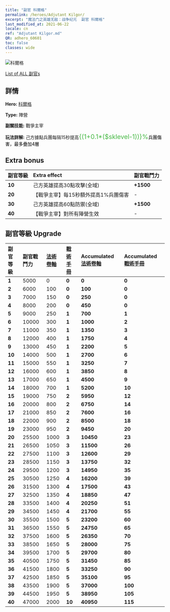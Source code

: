 ```yaml
---
title: "副官 科爾格"
permalink: /heroes/Adjutant Kilgor/
excerpt: "魔法门之英雄无敌：战争纪元  副官 科爾格"
last_modified_at: 2021-06-22
locale: cn
ref: "Adjutant Kilgor.md"
QR: adhero_60601
toc: false
classes: wide
---
```

  ![科爾格](/images/h/h_Kilgor.jpg)

 [List of ALL 副官s](/cn/heroes/Adjutants/) 

## 詳情
 **Hero:**  [科爾格](/cn/heroes/Kilgor/) 

 **Type:**  陣營 

 **副關技能:**  戰爭主宰 

 **玩法詳解:** 己方據點兵團每隔15秒提高<span style="color: #48b946;font-size:20px">{(1+0.1*($sklevel-1))}%</span><span style="color: black">兵團傷害，最多疊加4層

## Extra bonus

  | 副官等級 | Extra effect | 副官戰鬥力  |
  |:---|:-------|:------------|
  | **10** | 己方英雄提高30點攻擊(全域) | **+1500** |
  | **20** | 【戰爭主宰】每15秒額外提高1%兵團傷害 | - |
  | **30** | 己方英雄提高60點防禦(全域) | **+1500** |
  | **40** | 【戰爭主宰】對所有陣營生效 | - |


## 副官等級 Upgrade

  | 副官等級 | 副官戰鬥力 | [法術卷軸](/cn/Items/con_694/) | [戰術手冊](/cn/Items/unk_2115/) | Accumulated [法術卷軸](/cn/Items/con_694/) | Accumulated [戰術手冊](/cn/Items/unk_2115/) |
  |:-------|:-------|:------------|:------------|:------------|:------------|
  | **1** | 5000 | 0 | **0** | **0** | **0** |
  | **2** | 6000 | 100 | **0** | **100** | **0** |
  | **3** | 7000 | 150 | **0** | **250** | **0** |
  | **4** | 8000 | 200 | **0** | **450** | **0** |
  | **5** | 9000 | 250 | **1** | **700** | **1** |
  | **6** | 10000 | 300 | **1** | **1000** | **2** |
  | **7** | 11000 | 350 | **1** | **1350** | **3** |
  | **8** | 12000 | 400 | **1** | **1750** | **4** |
  | **9** | 13000 | 450 | **1** | **2200** | **5** |
  | **10** | 14000 | 500 | **1** | **2700** | **6** |
  | **11** | 15000 | 550 | **1** | **3250** | **7** |
  | **12** | 16000 | 600 | **1** | **3850** | **8** |
  | **13** | 17000 | 650 | **1** | **4500** | **9** |
  | **14** | 18000 | 700 | **1** | **5200** | **10** |
  | **15** | 19000 | 750 | **2** | **5950** | **12** |
  | **16** | 20000 | 800 | **2** | **6750** | **14** |
  | **17** | 21000 | 850 | **2** | **7600** | **16** |
  | **18** | 22000 | 900 | **2** | **8500** | **18** |
  | **19** | 23000 | 950 | **2** | **9450** | **20** |
  | **20** | 25500 | 1000 | **3** | **10450** | **23** |
  | **21** | 26500 | 1050 | **3** | **11500** | **26** |
  | **22** | 27500 | 1100 | **3** | **12600** | **29** |
  | **23** | 28500 | 1150 | **3** | **13750** | **32** |
  | **24** | 29500 | 1200 | **3** | **14950** | **35** |
  | **25** | 30500 | 1250 | **4** | **16200** | **39** |
  | **26** | 31500 | 1300 | **4** | **17500** | **43** |
  | **27** | 32500 | 1350 | **4** | **18850** | **47** |
  | **28** | 33500 | 1400 | **4** | **20250** | **51** |
  | **29** | 34500 | 1450 | **4** | **21700** | **55** |
  | **30** | 35500 | 1500 | **5** | **23200** | **60** |
  | **31** | 36500 | 1550 | **5** | **24750** | **65** |
  | **32** | 37500 | 1600 | **5** | **26350** | **70** |
  | **33** | 38500 | 1650 | **5** | **28000** | **75** |
  | **34** | 39500 | 1700 | **5** | **29700** | **80** |
  | **35** | 40500 | 1750 | **5** | **31450** | **85** |
  | **36** | 41500 | 1800 | **5** | **33250** | **90** |
  | **37** | 42500 | 1850 | **5** | **35100** | **95** |
  | **38** | 43500 | 1900 | **5** | **37000** | **100** |
  | **39** | 44500 | 1950 | **5** | **38950** | **105** |
  | **40** | 47000 | 2000 | **10** | **40950** | **115** |

